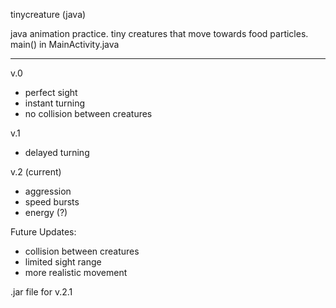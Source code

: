 tinycreature (java)

java animation practice. 
tiny creatures that move towards food particles. 
main() in MainActivity.java

-------
v.0
* perfect sight
* instant turning
* no collision between creatures

v.1
* delayed turning

v.2 (current)
* aggression
* speed bursts
* energy (?)

Future Updates:
* collision between creatures
* limited sight range
* more realistic movement

.jar file for v.2.1